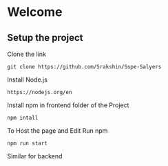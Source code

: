 # Welcome

## Setup the project
<p> Clone the link </p>

```terminal
git clone https://github.com/Srakshin/Supe-Salyers
```
<p> Install Node.js </p>

```terminal
https://nodejs.org/en
```
<p>Install npm in frontend folder of the Project</p>

```terminal
npm intall
```
<p>To Host the page and Edit Run npm </p>

```terminal
npm run start
```
<p>Similar for backend</p>

